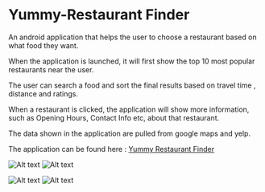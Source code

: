 

# Yummy-Restaurant Finder

An android application that helps the user to choose a restaurant based on what food they want. 

When the application is launched, it will first show the top 10 most popular restaurants near the user. 

The user can search a food and sort the final results based on travel time , distance and ratings.

When a restaurant is clicked, the application will show more information, such as Opening Hours, Contact Info etc, about that restaurant.

The data shown in the application are pulled from google maps and yelp.

The application can be found here : [Yummy Restaurant Finder](https://play.google.com/store/apps/details?id=com.restaurant.android.yummy)

![Alt text](https://github.com/amitbinu/yummy-RestaurantFinder/blob/master/pictures/yummy-1.PNG?raw=true "Loading Screen")
  ![Alt text](https://github.com/amitbinu/yummy-RestaurantFinder/blob/master/pictures/yummy-2.PNG?raw=true "Main Screen")

![Alt text](https://github.com/amitbinu/yummy-RestaurantFinder/blob/master/pictures/yummy-4.PNG?raw=true "Results Screen")
  ![Alt text](https://github.com/amitbinu/yummy-RestaurantFinder/blob/master/pictures/yummy-3.PNG?raw=true "Restaurant Screen")
